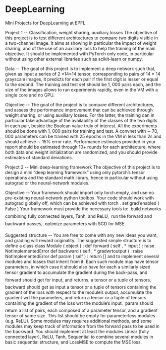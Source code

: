 # DeepLearning

Mini Projects for DeepLearning at EPFL

Project 1 -- Classification, weight sharing, auxiliary losses
The objective of this project is to test different architectures to compare two digits visible in a
two-channel image. It aims at showing in particular the impact of weight sharing, and of the use of an
auxiliary loss to help the training of the main objective.
It should be implemented with PyTorch only code, in particular without using other external libraries
such as scikit-learn or numpy.

Data -- The goal of this project is to implement a deep network such that, given as input a series of 2 ×14×14
tensor, corresponding to pairs of 14 × 14 grayscale images, it predicts for each pair if the first digit is
lesser or equal to the second.
The training and test set should be 1, 000 pairs each, and the size of the images allows to run
experiments rapidly, even in the VM with a single core and no GPU.

Objective -- The goal of the project is to compare different architectures, and assess the performance improvement
that can be achieved through weight sharing, or using auxiliary losses. For the latter, the training can
in particular take advantage of the availability of the classes of the two digits in each pair, beside the
Boolean value truly of interest.
All the experiments should be done with 1, 000 pairs for training and test. A convnet with ∼ 70, 000
parameters can be trained with 25 epochs in the VM in less than 2s and should achieve ∼ 15% error
rate.
Performance estimates provided in your report should be estimated through 10+ rounds for each
architecture, where both data and weight initialization are randomized, and you should provide estimates
of standard deviations.


Project 2 -- Mini deep-learning framework
The objective of this project is to design a mini “deep learning framework” using only pytorch’s
tensor operations and the standard math library, hence in particular without using autograd or the
neural-network modules.

Objective -- Your framework should import only torch.empty, and use no pre-existing neural-network python
toolbox. Your code should work with autograd globally off, which can be achieved with
torch . set˙grad˙enabled ( False )
Your framework must provide the necessary tools to:
 build networks combining fully connected layers, Tanh, and ReLU,
 run the forward and backward passes,
 optimize parameters with SGD for MSE.


Suggested structure -- You are free to come with any new ideas you want, and grading will reward originality. The suggested
simple structure is to define a class
class Module ( object ) :
def forward ( self , * input ) :
raise NotImplementedError
def backward ( self , * gradwrtoutput ) :
raise NotImplementedError
def param ( self ) :
return []
and to implement several modules and losses that inherit from it.
Each such module may have tensor parameters, in which case it should also have for each a similarly
sized tensor gradient to accumulate the gradient during the back-pass, and
 forward should get for input, and returns, a tensor or a tuple of tensors.
 backward should get as input a tensor or a tuple of tensors containing the gradient of the loss
with respect to the module’s output, accumulate the gradient wrt the parameters, and return a
tensor or a tuple of tensors containing the gradient of the loss wrt the module’s input.
 param should return a list of pairs, each composed of a parameter tensor, and a gradient tensor
of same size. This list should be empty for parameterless modules (e.g. ReLU).
Some modules may requires additional methods, and some modules may keep track of information
from the forward pass to be used in the backward.
You should implement at least the modules Linear (fully connected layer), ReLU, Tanh, Sequential
to combine several modules in basic sequential structure, and LossMSE to compute the MSE loss.
